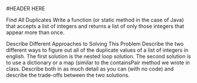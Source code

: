 #HEADER HERE 

Find All Duplicates
Write a function (or static method in the case of Java) that accepts 
a list of integers and returns a list of only those integers that appear 
more than once.

Describe Different Approaches to Solving This Problem
Describe the two different ways to figure out all of the duplicate values 
of a list of integers in english. The first solution is the nested loop 
solution. The second solution is to use a dictionary or a map 
(similar to the containsPair method we wrote in class. 
Describe both in as much detail as you can (with no code) 
and describe the trade-offs between the two solutions.
